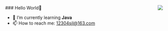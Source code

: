 <img align="right" src="https://github-readme-stats.vercel.app/api?username=jialeshen&show_icons=true&icon_color=CE1D2D&text_color=718096&bg_color=ffffff&hide_title=true" />
### Hello World👋

<!--
**jialeshen/jialeshen** is a ✨ _special_ ✨ repository because its `README.md` (this file) appears on your GitHub profile.

Here are some ideas to get you started:

- 🔭 I’m currently working on ...
- 🌱 I’m currently learning ...
- 👯 I’m looking to collaborate on ...
- 🤔 I’m looking for help with ...
- 💬 Ask me about ...
- 📫 How to reach me: ...
- 😄 Pronouns: ...
- ⚡ Fun fact: ...
-->
- 🌱 I’m currently learning <strong>Java</strong>
- 📫 How to reach me: 12304sjl@163.com

